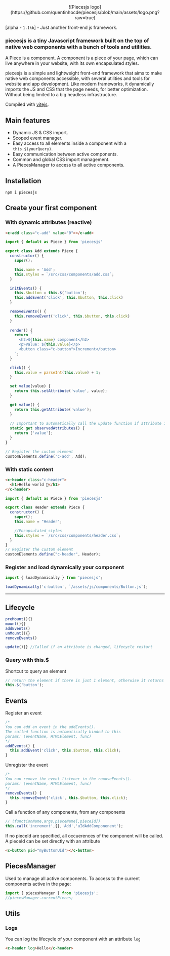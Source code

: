 <div style="text-align: center">
![Piecesjs logo](https://github.com/quentinhocde/piecesjs/blob/main/assets/logo.png?raw=true)
</div>

[alpha - `1.1kb`] - Just another front-end js framework.

### piecesjs is a tiny Javascript framework built on the top of native web components with a bunch of tools and utilities.

A Piece is a component. A component is a piece of your page, which can live anywhere in your website, with its own encapsulated styles.

piecesjs is a simple and lightweight front-end framework that aims to make native web components accessible, with several utilities and tools for website and app development.
Like modern frameworks, it dynamically imports the JS and CSS that the page needs, for better optimization. Without being limited to a big headless infrastructure.

Compiled with [vitejs](https://vitejs.dev/).

## Main features

- Dynamic JS & CSS import.
- Scoped event manager.
- Easy access to all elements inside a component with a `this.$(yourQuery)`.
- Easy communication between active components.
- Common and global CSS import management.
- A PiecesManager to access to all active components.

## Installation
```
npm i piecesjs
```

## Create your first component

### With dynamic attributes (reactive)

```html
<c-add class="c-add" value="0"></c-add>
```

```js
import { default as Piece } from 'piecesjs'

export class Add extends Piece {
  constructor() {
    super();

    this.name = 'Add';
    this.styles = `/src/css/components/add.css`;
  }

  initEvents() {
    this.$button = this.$('button');
    this.addEvent('click', this.$button, this.click)
  }

  removeEvents() {
    this.removeEvent('click', this.$button, this.click)
  }
  
  render() {
    return `
      <h2>${this.name} component</h2>
      <p>Value: ${this.value}</p>
      <button class="c-button">Increment</button>
    `;
  }

  click() {
    this.value = parseInt(this.value) + 1;
  }

  set value(value) {
    return this.setAttribute('value', value);
  }

  get value() {
    return this.getAttribute('value');
  }
  
  // Important to automatically call the update function if attribute is changing
  static get observedAttributes() { 
    return ['value'];
  }
}

// Register the custom element
customElements.define('c-add', Add);
```

### With static content

```html
<c-header class="c-header">
  <h1>Hello world 🫶</h1>
</c-header>
```

```js
import { default as Piece } from 'piecesjs'

export class Header extends Piece {
  constructor() {
    super();
    this.name = "Header";

    //Encapsulated styles
    this.styles = `/src/css/components/header.css`;
  }
}
// Register the custom element
customElements.define("c-header", Header);
```

### Register and load dynamically your component
```js
import { loadDynamically } from 'piecesjs';

loadDynamically('c-button', `/assets/js/components/Button.js`);
```

---

## Lifecycle

```js
preMount(){}
mount(){}
addEvents()
unMount(){}
removeEvents()

update(){} //Called if an attribute is changed, lifecycle restart
```

### Query with this.$

Shortcut to query an element

```js
// return the element if there is just 1 element, otherwise it returns an array of elements
this.$('button');
```

## Events

Register an event

```js
/* 
You can add an event in the addEvents(). 
The called function is automatically binded to this
params: (eventName, HTMLElement, func)
*/
addEvents() {
  this.addEvent('click', this.$button, this.click);
}
```

Unregister the event

```js
/* 
You can remove the event listener in the removeEvents(). 
params: (eventName, HTMLElement, func)
*/
removeEvents() {
  this.removeEvent('click', this.$button, this.click);
}
```

Call a function of any components, from any components
```js
// (functionName,args,pieceName[,pieceId])
this.call('increment',{},'Add','uIdAddComponenent');
```

If no pieceId are specified, all occuerences of the component will be called.
A pieceId can be set directly with an attribute
```html
<c-button pid="myButtonUId"></c-button>
```

## PiecesManager
Used to manage all active components.
To access to the current components active in the page:

```js
import { piecesManager } from 'piecesjs';
//piecesManager.currentPieces;
```

## Utils

### Logs

You can log the lifecycle of your component with an attribute `log`

```html
<c-header log>Hello</c-header>
```